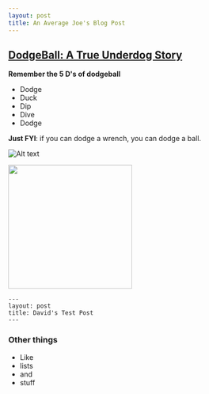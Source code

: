 ```yaml
---
layout: post
title: An Average Joe's Blog Post
---
```


## [DodgeBall: A True Underdog Story](https://en.wikipedia.org/wiki/DodgeBall:_A_True_Underdog_Story)

**Remember the 5 D's of dodgeball**
* Dodge
* Duck
* Dip
* Dive
* Dodge


**Just FYI**: if you can dodge a wrench, you can dodge a ball.


![Alt text](https://thumbs.gfycat.com/GivingQualifiedHalibut-size_restricted.gif)


<img src="{{ site.url }}/images/dodgeballboy.jpg" height="250" width="250">

```
---
layout: post
title: David's Test Post
---
```

### Other things
* Like
* lists
* and 
* stuff
